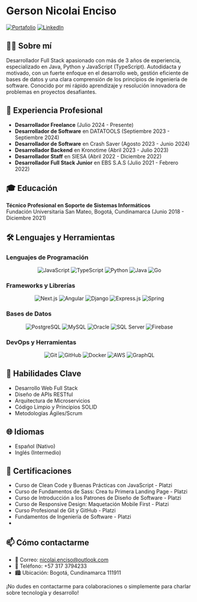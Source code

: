 # Gerson Nicolai Enciso
[![Portafolio](https://img.shields.io/badge/Portafolio-4285F4?style=for-the-badge&logo=google-chrome&logoColor=white)](https://gnencisomdev.netlify.app/)
[![LinkedIn](https://img.shields.io/badge/LinkedIn-0077B5?style=for-the-badge&logo=linkedin&logoColor=white)](https://www.linkedin.com/in/gnenciso)

## 👨‍💻 Sobre mí
Desarrollador Full Stack apasionado con más de 3 años de experiencia, especializado en Java, Python y JavaScript (TypeScript). Autodidacta y motivado, con un fuerte enfoque en el desarrollo web, gestión eficiente de bases de datos y una clara comprensión de los principios de ingeniería de software. Conocido por mi rápido aprendizaje y resolución innovadora de problemas en proyectos desafiantes.

## 🚀 Experiencia Profesional
- **Desarrollador Freelance** (Julio 2024 - Presente)
- **Desarrollador de Software** en DATATOOLS (Septiembre 2023 - Septiembre 2024)
- **Desarrollador de Software** en Crash Saver (Agosto 2023 - Junio 2024)
- **Desarrollador Backend** en Kronotime (Abril 2023 - Julio 2023)
- **Desarrollador Staff** en SIESA (Abril 2022 - Diciembre 2022)
- **Desarrollador Full Stack Junior** en EBS S.A.S (Julio 2021 - Febrero 2022)

## 🎓 Educación
**Técnico Profesional en Soporte de Sistemas Informáticos**  
Fundación Universitaria San Mateo, Bogotá, Cundinamarca (Junio 2018 - Diciembre 2021)

## 🛠️ Lenguajes y Herramientas

### Lenguajes de Programación
<p align="center">
  <img src="https://img.shields.io/badge/JavaScript-F7DF1E?style=for-the-badge&logo=javascript&logoColor=black" alt="JavaScript" />
  <img src="https://img.shields.io/badge/TypeScript-007ACC?style=for-the-badge&logo=typescript&logoColor=white" alt="TypeScript" />
  <img src="https://img.shields.io/badge/Python-3776AB?style=for-the-badge&logo=python&logoColor=white" alt="Python" />
  <img src="https://img.shields.io/badge/Java-ED8B00?style=for-the-badge&logo=java&logoColor=white" alt="Java" />
  <img src="https://img.shields.io/badge/Go-00ADD8?style=for-the-badge&logo=go&logoColor=white" alt="Go" />
</p>

### Frameworks y Librerías
<p align="center">
  <img src="https://img.shields.io/badge/Next.js-000000?style=for-the-badge&logo=next.js&logoColor=white" alt="Next.js" />
  <img src="https://img.shields.io/badge/Angular-DD0031?style=for-the-badge&logo=angular&logoColor=white" alt="Angular" />
  <img src="https://img.shields.io/badge/Django-092E20?style=for-the-badge&logo=django&logoColor=white" alt="Django" />
  <img src="https://img.shields.io/badge/Express.js-000000?style=for-the-badge&logo=express&logoColor=white" alt="Express.js" />
  <img src="https://img.shields.io/badge/Spring-6DB33F?style=for-the-badge&logo=spring&logoColor=white" alt="Spring" />
</p>

### Bases de Datos
<p align="center">
  <img src="https://img.shields.io/badge/PostgreSQL-316192?style=for-the-badge&logo=postgresql&logoColor=white" alt="PostgreSQL" />
  <img src="https://img.shields.io/badge/MySQL-4479A1?style=for-the-badge&logo=mysql&logoColor=white" alt="MySQL" />
  <img src="https://img.shields.io/badge/Oracle-F80000?style=for-the-badge&logo=oracle&logoColor=white" alt="Oracle" />
  <img src="https://img.shields.io/badge/Microsoft_SQL_Server-CC2927?style=for-the-badge&logo=microsoft-sql-server&logoColor=white" alt="SQL Server" />
  <img src="https://img.shields.io/badge/Firebase-FFCA28?style=for-the-badge&logo=firebase&logoColor=black" alt="Firebase" />
</p>

### DevOps y Herramientas
<p align="center">
  <img src="https://img.shields.io/badge/Git-F05032?style=for-the-badge&logo=git&logoColor=white" alt="Git" />
  <img src="https://img.shields.io/badge/GitHub-100000?style=for-the-badge&logo=github&logoColor=white" alt="GitHub" />
  <img src="https://img.shields.io/badge/Docker-2496ED?style=for-the-badge&logo=docker&logoColor=white" alt="Docker" />
  <img src="https://img.shields.io/badge/Amazon_AWS-232F3E?style=for-the-badge&logo=amazon-aws&logoColor=white" alt="AWS" />
  <img src="https://img.shields.io/badge/GraphQL-E10098?style=for-the-badge&logo=graphql&logoColor=white" alt="GraphQL" />
</p>

## 🌟 Habilidades Clave
- Desarrollo Web Full Stack
- Diseño de APIs RESTful
- Arquitectura de Microservicios
- Código Limpio y Principios SOLID
- Metodologías Ágiles/Scrum

## 🌐 Idiomas
- Español (Nativo)
- Inglés (Intermedio)

## 📜 Certificaciones
- Curso de Clean Code y Buenas Prácticas con JavaScript - Platzi
- Curso de Fundamentos de Sass: Crea tu Primera Landing Page - Platzi
- Curso de Introducción a los Patrones de Diseño de Software - Platzi
- Curso de Responsive Design: Maquetación Mobile First - Platzi
- Curso Profesional de Git y GitHub - Platzi
- Fundamentos de Ingeniería de Software - Platzi
- 
## 📫 Cómo contactarme
- 📧 Correo: nicolai.enciso@outlook.com
- 📱 Teléfono: +57 317 3794233
- 🏙️ Ubicación: Bogotá, Cundinamarca 111911

¡No dudes en contactarme para colaboraciones o simplemente para charlar sobre tecnología y desarrollo!
